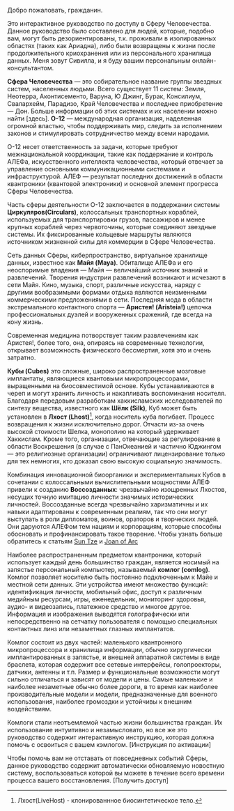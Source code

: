 Добро пожаловать, гражданин.

Это интерактивное руководство по доступу в Сферу Человечества.
Данное руководство было составлено для людей, которые, подобно вам,
могут быть дезориентированы, т.к. проживали в изолированных областях
(таких как Ариадна), либо были возвращены к жизни после продолжительного
криохранения или из персонального хранилища данных. Меня зовут Сивилла,
и я буду вашим персональным онлайн-консультантом.

**Сфера Человечества** — это собирательное название группы звездных систем,
населенных людьми. Всего существует 11 систем: Земля, Неотерра, Аконтисементо,
Варуна, Ю Джинг, Бурак, Консилиум, Свалархейм, Парадизо, Край Человечества и
последнее приобретение — Дон. Больше информации об этих системах и их населении
можно найти [здесь]. **О-12** — международная организация,
наделенная огромной властью, чтобы поддерживать мир, следить за исполнением
законов и стимулировать сотрудничество между всеми народами.

О-12 несет ответственность за задачи, которые требуют межнациональной координации,
такие как поддержание и контроль АЛЕФа, искусственного интеллекта человечества,
который отвечает за управление основными коммуникационными системами и
инфраструктурой. АЛЕФ — результат последних достижений в области квантроники
(квантовой электроники) и основной элемент прогресса Сферы Человечества.

Часть сферы деятельности О-12 заключается в поддержании системы
**Циркуляров(Circulars)**, колоссальных транспортных кораблей, используемых для
транспортировки грузов, пассажиров и менее крупных кораблей через червоточины,
которые соединяют звездные системы. Их фиксированные кольцевые маршруты являются
источником жизненной силы для коммерции в Сфере Человечества.

Сеть данных Сферы, киберпространство, виртуальное хранилище данных,
известное как **Майя (Maya)**. Обиталище АЛЕФа и его неоспоримые владения — Майя —
величайший источник знаний и развлечений.
Творения индустрии развлечений возникают и исчезают в сети Майя.
Кино, музыка, спорт, различные искусства, наряду с другими вообразимыми формами
отдыха являются неизменными коммерческими предложениями в сети.
Последняя мода в области экстремального контактного спорта — **Аристея! (Aristeia!)**
цепочка профессиональных дуэлей и вооруженных сражений, где всегда на кону жизнь.

Современная медицина потворствует таким развлечениям как Аристея!,
более того, она, опираясь на современные технологии, открывает возможность
физического бессмертия, хотя это и очень затратно.

**Кубы (Cubes)** это сложные, широко распространенные мозговые имплантаты,
являющиеся квантовыми микропроцессорами, выращенными на биосовместимой основе.
Кубы устанавливаются в череп и могут хранить личность и накапливать воспоминания
носителя. Благодаря передовым разработкам хаккисламских исследователей по синтезу
вещества, известного как **Шёлк (Silk)**, Куб может быть установлен в **Лхост (Lhost)**[^1],
когда носитель куба погибает. Процесс возвращения к жизни исключительно дорог.
Отчасти из-за очень высокой стоимости Шелка, монополию на который удерживает
Хаккислам. Кроме того, организации, отвечающие за регулирование в области
Воскрешения (в случае с ПанОкеанией и частично Юджингом — это религиозные
организации) ограничивают лицензирование только для тех немногих, кто доказал
свою высокую социальную значимость.

Комбинация инновационной биоорганики и экспериментальных Кубов в сочетании с
колоссальными вычислительными мощностями АЛЕФ привели к созданию **Воссозданных**:
чрезвычайно изощренных Лхостов, несущих точную имитацию личности значимых
исторических личностей. Воссозданные всегда чрезвычайно харизматичны и их навыки
адаптированы к современным реалиям, так что они могут выступать в роли дипломатов,
воинов, ораторов и творческих людей. Они даруются АЛЕФом тем нациям и корпорациям,
которые способны обосновать и профинансировать такое творение.
Чтобы узнать больше обратитесь к статьям [Sun Tze](sun_tze.md) и [Joan of Arc](joan_of_arc.md)

Наиболее распространенным предметом квантроники, который использует каждый день
большинство граждан, является носимый на запястье персональный компьютер, называемый
**комлог (comlog)**. Комлог позволяет носителю быть постоянно подключенным к Майе и
местной сети данных. Эти устройства имеют множество функций: идентификация личности,
мобильный офис, доступ к различным медийным ресурсам, игры, еженедельник,
мониторинг здоровья, аудио- и видеозапись, платежное средство и многое другое.
Информация и изображения выводятся голографически или непосредственно на сетчатку
пользователя с помощью специальных контактных линз или незаметных глазных
имплантатов.

Комлог состоит из двух частей: маленького квантронного микропроцессора и
хранилища информации, обычно хирургически имплантированных в запястье, и
внешней аппаратной системы в виде браслета, которая содержит все сетевые
интерфейсы, голопроекторы, датчики, антенны и т.п. Размер и функциональные
возможности могут сильно отличаться и зависят от модели и цены.
Самые маленькие и наиболее незаметные обычно более дороги, в то время как наиболее
производительные модели и модели, предназначенные для военного использования,
наиболее громоздки и устойчивы к внешним воздействиям.

Комлоги стали неотъемлемой частью жизни большинства граждан.
Их использование интуитивно и незамысловато, но все же это руководство
содержит интерактивную инструкцию, которая должна помочь с освоиться с
вашем кэмлогом. [Инструкция по активации]

Чтобы помочь вам не отставать от повседневных событий Сферы,
данное руководство содержит автоматически обновляемую новостную систему,
воспользоваться которой вы можете в течение всего времени процесса вашего
восстановления. [Получить доступ]



[^1]: Лхост(LiveHost) - клонированнное биосинтетическое тело.